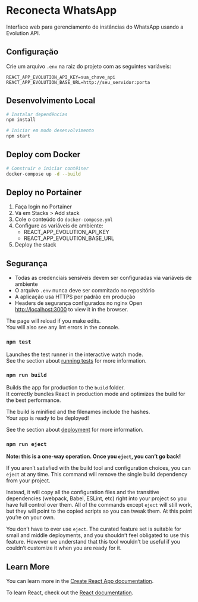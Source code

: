 # Reconecta WhatsApp

Interface web para gerenciamento de instâncias do WhatsApp usando a Evolution API.

## Configuração

Crie um arquivo `.env` na raiz do projeto com as seguintes variáveis:

```env
REACT_APP_EVOLUTION_API_KEY=sua_chave_api
REACT_APP_EVOLUTION_BASE_URL=http://seu_servidor:porta
```

## Desenvolvimento Local

```bash
# Instalar dependências
npm install

# Iniciar em modo desenvolvimento
npm start
```

## Deploy com Docker

```bash
# Construir e iniciar contêiner
docker-compose up -d --build
```

## Deploy no Portainer

1. Faça login no Portainer
2. Vá em Stacks > Add stack
3. Cole o conteúdo do `docker-compose.yml`
4. Configure as variáveis de ambiente:
   - REACT_APP_EVOLUTION_API_KEY
   - REACT_APP_EVOLUTION_BASE_URL
5. Deploy the stack

## Segurança

- Todas as credenciais sensíveis devem ser configuradas via variáveis de ambiente
- O arquivo `.env` nunca deve ser commitado no repositório
- A aplicação usa HTTPS por padrão em produção
- Headers de segurança configurados no nginx
Open [http://localhost:3000](http://localhost:3000) to view it in the browser.

The page will reload if you make edits.\
You will also see any lint errors in the console.

### `npm test`

Launches the test runner in the interactive watch mode.\
See the section about [running tests](https://facebook.github.io/create-react-app/docs/running-tests) for more information.

### `npm run build`

Builds the app for production to the `build` folder.\
It correctly bundles React in production mode and optimizes the build for the best performance.

The build is minified and the filenames include the hashes.\
Your app is ready to be deployed!

See the section about [deployment](https://facebook.github.io/create-react-app/docs/deployment) for more information.

### `npm run eject`

**Note: this is a one-way operation. Once you `eject`, you can’t go back!**

If you aren’t satisfied with the build tool and configuration choices, you can `eject` at any time. This command will remove the single build dependency from your project.

Instead, it will copy all the configuration files and the transitive dependencies (webpack, Babel, ESLint, etc) right into your project so you have full control over them. All of the commands except `eject` will still work, but they will point to the copied scripts so you can tweak them. At this point you’re on your own.

You don’t have to ever use `eject`. The curated feature set is suitable for small and middle deployments, and you shouldn’t feel obligated to use this feature. However we understand that this tool wouldn’t be useful if you couldn’t customize it when you are ready for it.

## Learn More

You can learn more in the [Create React App documentation](https://facebook.github.io/create-react-app/docs/getting-started).

To learn React, check out the [React documentation](https://reactjs.org/).
